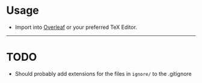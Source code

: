 # Usage
* Import into [Overleaf](https://www.overleaf.com/) or your preferred TeX Editor.

---
# TODO
* Should probably add extensions for the files in `ignore/` to the .gitignore